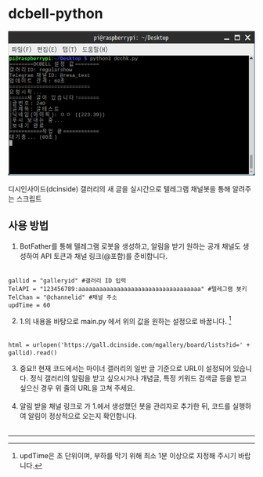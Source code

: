 # dcbell-python
![img](image.png)

디시인사이드(dcinside) 갤러리의 새 글을 실시간으로 텔레그램 채널봇을 통해 알려주는 스크립트

## 사용 방법
1. BotFather를 통해 텔레그램 로봇을 생성하고, 알림을 받기 원하는 공개 채널도 생성하여 API 토큰과 채널 링크(@포함)를 준비합니다.<br/><br/>
```
gallid = "galleryid" #갤러리 ID 입력
TelAPI = "123456789:aaaaaaaaaaaaaaaaaaaaaaaaaaaaaaaaaaa" #텔레그램 봇키
TelChan = "@channelid" #채널 주소
updTime = 60
```
2. 1.의 내용을 바탕으로 main.py 에서 위의 값을 원하는 설정으로 바꿉니다. [^1] <br/><br/>
```
html = urlopen('https://gall.dcinside.com/mgallery/board/lists?id=' + gallid).read()
```
3. 중요!! 현재 코드에서는 마이너 갤러리의 일반 글 기준으로 URL이 설정되어 있습니다. 정식 갤러리의 알림을 받고 싶으시거나 개념글, 특정 키워드 검색글 등을 받고 싶으신 경우 위 줄의 URL을 고쳐 주세요.<br/><br/>
4. 알림 받을 채널 링크로 가 1.에서 생성했던 봇을 관리자로 추가한 뒤, 코드를 실행하여 알림이 정상적으로 오는지 확인합니다.<br/><br/>

---

[^1]: updTime은 초 단위이며, 부하를 막기 위해 최소 1분 이상으로 지정해 주시기 바랍니다.
 



